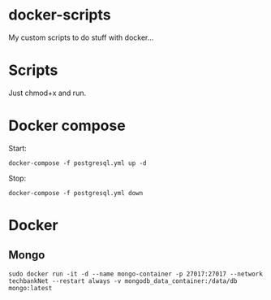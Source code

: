 # docker-scripts
My custom scripts to do stuff with docker...

# Scripts
Just chmod+x and run.

# Docker compose
Start:
```
docker-compose -f postgresql.yml up -d
```
Stop:
```
docker-compose -f postgresql.yml down
```


# Docker

## Mongo
```
sudo docker run -it -d --name mongo-container -p 27017:27017 --network techbankNet --restart always -v mongodb_data_container:/data/db mongo:latest
```
